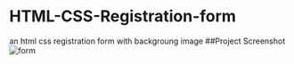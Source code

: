 # HTML-CSS-Registration-form
an html css registration form with backgroung image
##Project Screenshot
![form](https://user-images.githubusercontent.com/72239452/97067969-c95b6600-15e0-11eb-919a-779f498c623a.png)
